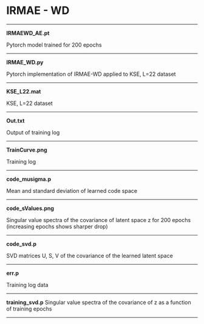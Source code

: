 # IRMAE - WD

-----------------------------------------------

**IRMAEWD_AE.pt**  

Pytorch model trained for 200 epochs

-----------------------------------------------

**IRMAE_WD.py**

Pytorch implementation of IRMAE-WD applied to KSE, L=22 dataset

-----------------------------------------------

**KSE_L22.mat**

KSE, L=22 dataset

-----------------------------------------------

**Out.txt**

Output of training log

-----------------------------------------------

**TrainCurve.png**

Training log

-----------------------------------------------

**code_musigma.p**

Mean and standard deviation of learned code space

-----------------------------------------------

**code_sValues.png**

Singular value spectra of the covariance of latent space z for 200 epochs (increasing epochs shows sharper drop)

-----------------------------------------------

**code_svd.p**

SVD matrices U, S, V of the covariance of the learned latent space

-----------------------------------------------

**err.p**

Training log data

-----------------------------------------------

**training_svd.p**
Singular value spectra of the covariance of z as a function of training epochs

-----------------------------------------------
